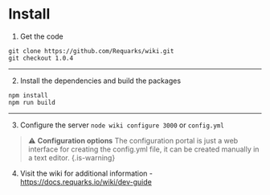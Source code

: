 

<!-- TITLE: Home -->
<!-- SUBTITLE: Sample homepage with instructions to build this site -->

# Install
1. Get the code

```text
git clone https://github.com/Requarks/wiki.git
git checkout 1.0.4
```



-----


2. Install the dependencies and build the packages

```text
npm install
npm run build
```


-----



3. Configure the server
`node wiki configure 3000`
or
`config.yml`
>  :warning:  **Configuration options**
> The configuration portal is just a web interface for creating the config.yml file, it can be created manually in a text editor.
{.is-warning}
4. Visit the wiki for additional information - https://docs.requarks.io/wiki/dev-guide


